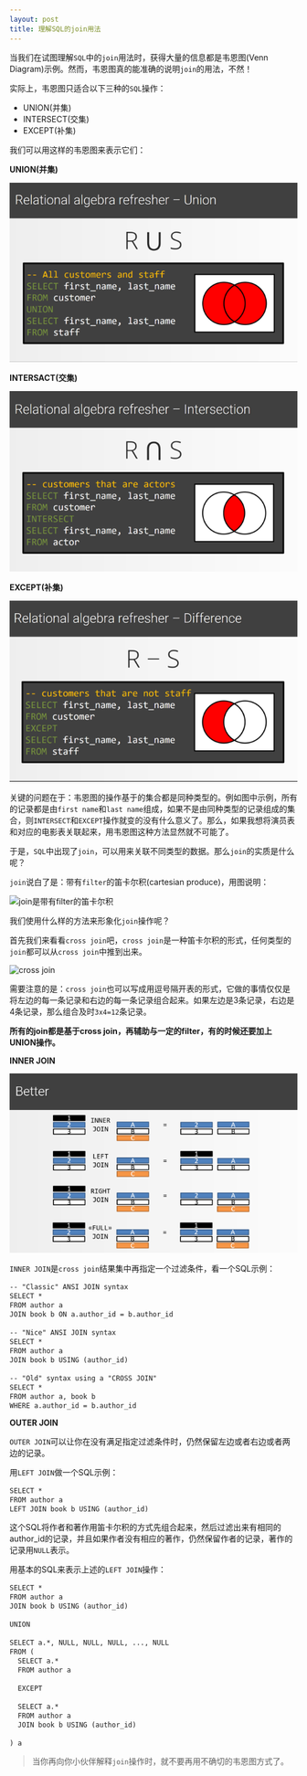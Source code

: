 ```yaml
---
layout: post
title: 理解SQL的join用法
---
```


当我们在试图理解`SQL`中的`join`用法时，获得大量的信息都是韦恩图(Venn Diagram)示例。然而，韦恩图真的能准确的说明`join`的用法，不然！

实际上，韦恩图只适合以下三种的`SQL`操作：

- UNION(并集)
- INTERSECT(交集)
- EXCEPT(补集)

我们可以用这样的韦恩图来表示它们：

**UNION(并集)**

![并集](../img/posts/venn-union.png)

**INTERSACT(交集)**

![交集](../img/posts/venn-intersection.png)

**EXCEPT(补集)**

![补集](../img/posts/venn-difference.png)

关键的问题在于：韦恩图的操作基于的集合都是同种类型的。例如图中示例，所有的记录都是由`first name`和`last name`组成，如果不是由同种类型的记录组成的集合，则`INTERSECT`和`EXCEPT`操作就变的没有什么意义了。那么，如果我想将演员表和对应的电影表关联起来，用韦恩图这种方法显然就不可能了。

于是，`SQL`中出现了`join`，可以用来关联不同类型的数据。那么`join`的实质是什么呢？

`join`说白了是：带有`filter`的笛卡尔积(cartesian produce)，用图说明：

![join是带有filter的笛卡尔积](../imp/posts/venn-cross-product.png)

我们使用什么样的方法来形象化`join`操作呢？

首先我们来看看`cross join`吧，`cross join`是一种笛卡尔积的形式，任何类型的`join`都可以从`cross join`中推到出来。

![cross join](../img/posts/veen-cross-join1.png)

需要注意的是：`cross join`也可以写成用逗号隔开表的形式，它做的事情仅仅是将左边的每一条记录和右边的每一条记录组合起来。如果左边是3条记录，右边是4条记录，那么组合及时`3x4=12`条记录。

**所有的join都是基于cross join，再辅助与一定的filter，有的时候还要加上UNION操作。**

**INNER JOIN**

![INNER JOIN](../img/posts/venn-join1.png)

`INNER JOIN`是`cross join`结果集中再指定一个过滤条件，看一个SQL示例：

    -- "Classic" ANSI JOIN syntax
    SELECT *
    FROM author a
    JOIN book b ON a.author_id = b.author_id
     
    -- "Nice" ANSI JOIN syntax
    SELECT *
    FROM author a
    JOIN book b USING (author_id)
     
    -- "Old" syntax using a "CROSS JOIN"
    SELECT *
    FROM author a, book b
    WHERE a.author_id = b.author_id

**OUTER JOIN**

`OUTER JOIN`可以让你在没有满足指定过滤条件时，仍然保留左边或者右边或者两边的记录。

用`LEFT JOIN`做一个SQL示例：

    SELECT *
    FROM author a
    LEFT JOIN book b USING (author_id)

这个SQL将作者和著作用笛卡尔积的方式先组合起来，然后过滤出来有相同的author_id的记录，并且如果作者没有相应的著作，仍然保留作者的记录，著作的记录用`NULL`表示。

用基本的SQL来表示上述的`LEFT JOIN`操作：

    SELECT *
    FROM author a
    JOIN book b USING (author_id)
     
    UNION
     
    SELECT a.*, NULL, NULL, NULL, ..., NULL
    FROM (
      SELECT a.*
      FROM author a
       
      EXCEPT
       
      SELECT a.*
      FROM author a
      JOIN book b USING (author_id)

    ) a

> 当你再向你小伙伴解释`join`操作时，就不要再用不确切的韦恩图方式了。
